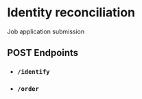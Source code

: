 # Identity reconciliation

Job application submission

## POST Endpoints

- ### `/identify`

- ### `/order`
